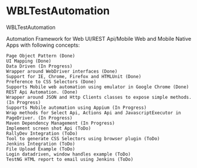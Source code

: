 # WBLTestAutomation
WBLTestAutomation

Automation Framework for Web UI/REST Api/Mobile Web and Mobile Native Apps with following concepts:

    Page Object Pattern (Done)
    UI Mapping (Done)
    Data Driven (In Progress)
    Wrapper around WebDriver interfaces (Done)
    Support for IE, Chrome, Firefox and HTMLUnit (Done)
    Preference to CSS Selectors (Done)
    Supports Mobile web automation using emulator in Google Chrome (Done)
    REST Api Automation. (Done)
    Wrapper around JSON and Http Clients classes to expose simple methods. (In Progress)
    Supports Mobile automation using Appium (In Progress)
    Wrap methods for Select Api, Actions Api and JavascriptExecutor in PageDriver. (In Progress)
    Maven Dependency Management (In Progress)
    Implement screen shot Api (ToDo)
    RallyDev Integration (ToDo)
    Tool to generate CSS Selectors using browser plugin (ToDo)
    Jenkins Integration (ToDo)
    File Upload Example (ToDo)
    Login datadriven, window handles example (ToDo)
    TestNG HTML report to email using Jenkins (ToDo)
